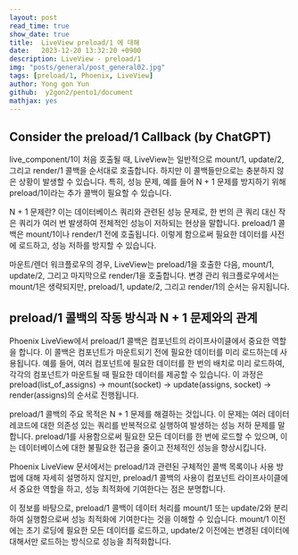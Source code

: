 ```yaml
---
layout: post
read_time: true
show_date: true
title:  LiveView preload/1 에 대해
date:   2023-12-20 13:32:20 +0900
description: LiveView - preload/1
img: "posts/general/post_general02.jpg"
tags: [preload/1, Phoenix, LiveView]
author: Yong gon Yun
github:  y2gon2/pento1/document
mathjax: yes
---
```

## Consider the preload/1 Callback (by ChatGPT)

live_component/1이 처음 호출될 때, LiveView는 일반적으로 mount/1, update/2, 그리고 render/1 콜백을 순서대로 호출합니다. 하지만 이 콜백들만으로는 충분하지 않은 상황이 발생할 수 있습니다. 특히, 성능 문제, 예를 들어 N + 1 문제를 방지하기 위해 preload/1이라는 추가 콜백이 필요할 수 있습니다.

N + 1 문제란? 이는 데이터베이스 쿼리와 관련된 성능 문제로, 한 번의 큰 쿼리 대신 작은 쿼리가 여러 번 발생하여 전체적인 성능이 저하되는 현상을 말합니다.
preload/1 콜백은 mount/1이나 render/1 전에 호출됩니다. 이렇게 함으로써 필요한 데이터를 사전에 로드하고, 성능 저하를 방지할 수 있습니다.

마운트/렌더 워크플로우의 경우, LiveView는 preload/1을 호출한 다음, mount/1, update/2, 그리고 마지막으로 render/1을 호출합니다.
변경 관리 워크플로우에서는 mount/1은 생략되지만, preload/1, update/2, 그리고 render/1의 순서는 유지됩니다.

## preload/1 콜백의 작동 방식과 N + 1 문제와의 관계

Phoenix LiveView에서 preload/1 콜백은 컴포넌트의 라이프사이클에서 중요한 역할을 합니다. 이 콜백은 컴포넌트가 마운트되기 전에 필요한 데이터를 미리 로드하는데 사용됩니다. 예를 들어, 여러 컴포넌트에 필요한 데이터를 한 번의 배치로 미리 로드하여, 각각의 컴포넌트가 마운트될 때 필요한 데이터를 제공할 수 있습니다. 이 과정은 preload(list_of_assigns) -> mount(socket) -> update(assigns, socket) -> render(assigns)의 순서로 진행됩니다​​.

preload/1 콜백의 주요 목적은 N + 1 문제를 해결하는 것입니다. 이 문제는 여러 데이터 레코드에 대한 의존성 있는 쿼리를 반복적으로 실행하여 발생하는 성능 저하 문제를 말합니다. preload/1를 사용함으로써 필요한 모든 데이터를 한 번에 로드할 수 있으며, 이는 데이터베이스에 대한 불필요한 접근을 줄이고 전체적인 성능을 향상시킵니다.

Phoenix LiveView 문서에서는 preload/1과 관련된 구체적인 콜백 목록이나 사용 방법에 대해 자세히 설명하지 않지만, preload/1 콜백의 사용이 컴포넌트 라이프사이클에서 중요한 역할을 하고, 성능 최적화에 기여한다는 점은 분명합니다​​.

이 정보를 바탕으로, preload/1 콜백이 데이터 처리를 mount/1 또는 update/2와 분리하여 실행함으로써 성능 최적화에 기여한다는 것을 이해할 수 있습니다. mount/1 이전에는 초기 로딩에 필요한 모든 데이터를 로드하고, update/2 이전에는 변경된 데이터에 대해서만 로드하는 방식으로 성능을 최적화합니다.